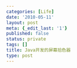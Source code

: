 ```yaml
---
categories: [Life]
date: '2010-05-11'
layout: post
meta: {_edit_last: '1'}
published: false
status: private
tags: []
title: Java开发的屏幕拾色器
type: post
---
```


